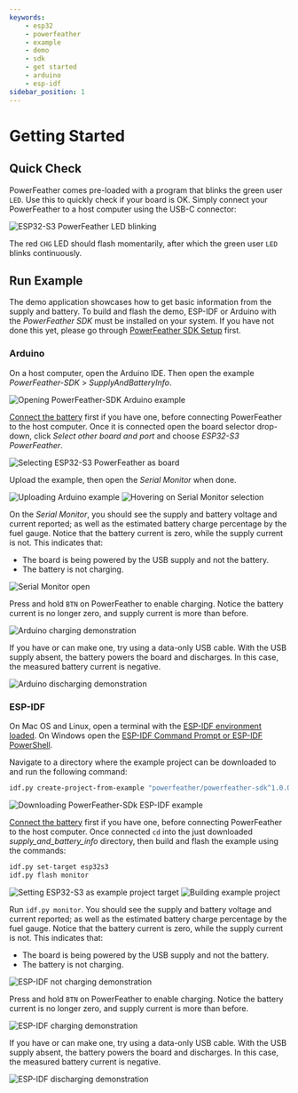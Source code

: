 ```yaml
---
keywords:
    - esp32
    - powerfeather
    - example
    - demo
    - sdk
    - get started
    - arduino
    - esp-idf
sidebar_position: 1
---
```


# Getting Started

## Quick Check

PowerFeather comes pre-loaded with a program that blinks the green user `LED`. Use this to quickly check
if your board is OK. Simply connect your PowerFeather to a host computer using the USB-C connector:

![ESP32-S3 PowerFeather LED blinking](assets/get_started/led_blink.gif)

The red `CHG` LED should flash momentarily, after which the green user `LED` blinks continuously.

## Run Example

The demo application showcases how to get basic information from the supply and battery. To build and flash the demo,
ESP-IDF or Arduino with the *PowerFeather SDK* must be installed on your system. If you have not done this yet,
please go through [PowerFeather SDK Setup](/sdk/setup.md) first.

### Arduino

On a host computer, open the Arduino IDE. Then open the example *PowerFeather-SDK* > *SupplyAndBatteryInfo*.

![Opening PowerFeather-SDK Arduino example](assets/get_started/open_arduino_example.png)

[Connect the battery](../hardware/esp32s3.md#battery-polarity) first if you have one, before connecting PowerFeather to the host computer.
Once it is connected open the board selector drop-down, click *Select other board and port* and choose *ESP32-S3 PowerFeather*.

![Selecting ESP32-S3 PowerFeather as board](assets/get_started/select_board.png)

Upload the example, then open the *Serial Monitor* when done.

![Uploading Arduino example](assets/get_started/upload_arduino_example.png)
![Hovering on Serial Monitor selection](assets/get_started/serial_monitor_hover.png)

On the *Serial Monitor*, you should see the supply and battery voltage and current reported; as well as the
estimated battery charge percentage by the fuel gauge. Notice that the battery current is zero, while the supply current is not.
This indicates that:
- The board is being powered by the USB supply and not the battery.
- The battery is not charging.

![Serial Monitor open](assets/get_started/arduino_not_charging_demo.png)

Press and hold `BTN` on PowerFeather to enable charging. Notice the battery current is no longer zero, and supply current is
more than before.

![Arduino charging demonstration](assets/get_started/arduino_charging_demo.png)

If you have or can make one, try using a data-only USB cable. With the USB supply absent, the battery powers the board and discharges.
In this case, the measured battery current is negative.

![Arduino discharging demonstration](assets/get_started/arduino_discharging_demo.png)

### ESP-IDF

On Mac OS and Linux, open a terminal with the [ESP-IDF environment loaded](https://docs.espressif.com/projects/esp-idf/en/latest/esp32/get-started/linux-macos-setup.html#step-4-set-up-the-environment-variables). On Windows open the [ESP-IDF Command Prompt or ESP-IDF PowerShell](https://docs.espressif.com/projects/esp-idf/en/latest/esp32/get-started/windows-setup.html#launching-esp-idf-environment).

Navigate to a directory where the example project can be downloaded to and run the following command:

```bash
idf.py create-project-from-example "powerfeather/powerfeather-sdk^1.0.0:supply_and_battery_info"
```
![Downloading PowerFeather-SDk ESP-IDF example](assets/get_started/download_idf_example.png)

[Connect the battery](../hardware/esp32s3.md#battery-polarity) first if you have one, before connecting PowerFeather to the host computer.
Once connected `cd` into the just downloaded *supply_and_battery_info* directory, then build and flash the example using the commands:

```bash
idf.py set-target esp32s3
idf.py flash monitor
```

![Setting ESP32-S3 as example project target](assets/get_started/set_target_esp32s3.png)
![Building example project](assets/get_started/idf_example_build.png)

Run `idf.py monitor`. You should see the supply and battery voltage and current reported; as well as the
estimated battery charge percentage by the fuel gauge. Notice that the battery current is zero, while the supply current is not.
This indicates that:
- The board is being powered by the USB supply and not the battery.
- The battery is not charging.

![ESP-IDF not charging demonstration](assets/get_started/idf_not_charging_demo.png)

Press and hold `BTN` on PowerFeather to enable charging. Notice the battery current is no longer zero, and supply current is
more than before.

![ESP-IDF charging demonstration](assets/get_started/idf_charging_demo.png)

If you have or can make one, try using a data-only USB cable. With the USB supply absent, the battery powers the board and discharges.
In this case, the measured battery current is negative.

![ESP-IDF discharging demonstration](assets/get_started/idf_discharging_demo.png)